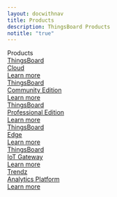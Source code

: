 ```yaml
---
layout: docwithnav
title: Products
description: ThingsBoard Products
notitle: "true"
---
```


<div class="products-title">Products</div>
<div class="cards">
    <a href="/products/paas/" class="card thingsboard-pe">
        <div class="card-title">
            <span class="title-text">ThingsBoard<br/>Cloud</span>
        </div>
        <div class="card-img product cloud-bg"></div>
        <div class="card-description">
            Learn more
        </div>
    </a>
    <a href="/docs/getting-started-guides/what-is-thingsboard/" class="card thingsboard-ce">
        <div class="card-title">
            <span class="title-text">ThingsBoard<br/>Community Edition</span>
        </div>
        <div class="card-img product community-edition-bg"></div>
        <div class="card-description">
            Learn more
        </div>
    </a>
    <a href="/products/thingsboard-pe/" class="card thingsboard-pe">
        <div class="card-title">
            <span class="title-text">ThingsBoard<br/>Professional Edition</span>
        </div>
        <div class="card-img product professional-edition-bg"></div>
        <div class="card-description">  
            Learn more
        </div>
    </a>
    <a href="/products/thingsboard-edge/" class="card thingsboard-edge">
            <div class="card-title">
                <span class="title-text">ThingsBoard<br/>Edge</span>
            </div>
            <div class="card-img product edge-bg"></div>
            <div class="card-description">  
                Learn more
            </div>
    </a>
    <a href="/docs/iot-gateway/what-is-iot-gateway/" class="card thingsboard-gw">
        <div class="card-title">
            <span class="title-text">ThingsBoard<br/>IoT Gateway</span>
        </div>
        <div class="card-img product gateway-bg"></div>
        <div class="card-description">
            Learn more
        </div>
    </a>
    <a href="/products/trendz/" class="card trendz">
        <div class="card-title">
            <span class="title-text">Trendz<br/>Analytics Platform</span>
        </div>
        <div class="card-img product trendz-bg"></div>
        <div class="card-description">  
            Learn more
        </div>
    </a>
</div>

